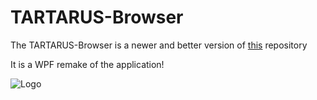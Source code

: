 # TARTARUS-Browser

<p>The TARTARUS-Browser is a newer and better version of <a href="https://github.com/Link4real/Tartarus-Browser-old">this</a> repository</p>

It is a WPF remake of the application!

<p><img src="https://i.imgur.com/F5Z9noW.png" alt="Logo"></p>
